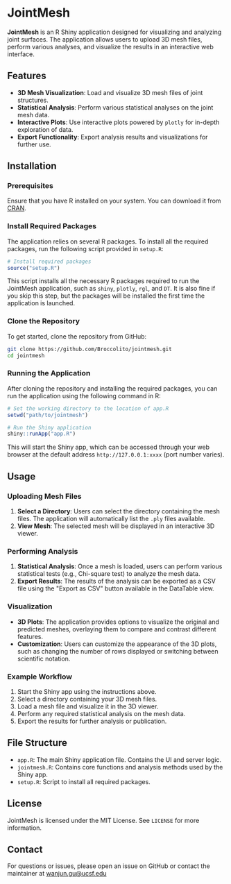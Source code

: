 # JointMesh

**JointMesh** is an R Shiny application designed for visualizing and analyzing joint surfaces. The application allows users to upload 3D mesh files, perform various analyses, and visualize the results in an interactive web interface.

## Features

- **3D Mesh Visualization**: Load and visualize 3D mesh files of joint structures.
- **Statistical Analysis**: Perform various statistical analyses on the joint mesh data.
- **Interactive Plots**: Use interactive plots powered by `plotly` for in-depth exploration of data.
- **Export Functionality**: Export analysis results and visualizations for further use.

## Installation

### Prerequisites

Ensure that you have R installed on your system. You can download it from [CRAN](https://cran.r-project.org/).

### Install Required Packages

The application relies on several R packages. To install all the required packages, run the following script provided in `setup.R`:

```r
# Install required packages
source("setup.R")
```

This script installs all the necessary R packages required to run the JointMesh application, such as `shiny`, `plotly`, `rgl`, and `DT`. It is also fine if you skip this step, but the packages will be installed the first time the application is launched.

### Clone the Repository

To get started, clone the repository from GitHub:

```bash
git clone https://github.com/Broccolito/jointmesh.git
cd jointmesh
```

### Running the Application

After cloning the repository and installing the required packages, you can run the application using the following command in R:

```r
# Set the working directory to the location of app.R
setwd("path/to/jointmesh")

# Run the Shiny application
shiny::runApp("app.R")
```

This will start the Shiny app, which can be accessed through your web browser at the default address `http://127.0.0.1:xxxx` (port number varies).

## Usage

### Uploading Mesh Files

1. **Select a Directory**: Users can select the directory containing the mesh files. The application will automatically list the `.ply` files available.
2. **View Mesh**: The selected mesh will be displayed in an interactive 3D viewer.

### Performing Analysis

1. **Statistical Analysis**: Once a mesh is loaded, users can perform various statistical tests (e.g., Chi-square test) to analyze the mesh data.
2. **Export Results**: The results of the analysis can be exported as a CSV file using the "Export as CSV" button available in the DataTable view.

### Visualization

- **3D Plots**: The application provides options to visualize the original and predicted meshes, overlaying them to compare and contrast different features.
- **Customization**: Users can customize the appearance of the 3D plots, such as changing the number of rows displayed or switching between scientific notation.

### Example Workflow

1. Start the Shiny app using the instructions above.
2. Select a directory containing your 3D mesh files.
3. Load a mesh file and visualize it in the 3D viewer.
4. Perform any required statistical analysis on the mesh data.
5. Export the results for further analysis or publication.

## File Structure

- `app.R`: The main Shiny application file. Contains the UI and server logic.
- `jointmesh.R`: Contains core functions and analysis methods used by the Shiny app.
- `setup.R`: Script to install all required packages.

## License

JointMesh is licensed under the MIT License. See `LICENSE` for more information.

## Contact

For questions or issues, please open an issue on GitHub or contact the maintainer at wanjun.gu@ucsf.edu

